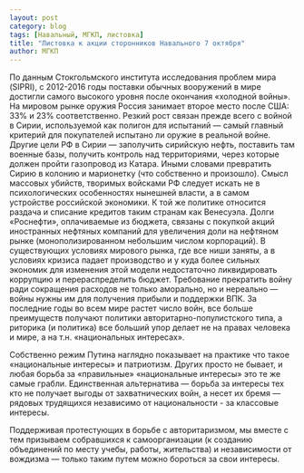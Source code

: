 ```yaml
---
layout: post 
category: blog
tags: [Навальный, МГКП, листовка]
title: "Листовка к акции сторонников Навального 7 октября"
author: МГКП
---
```


По данным Стокгольмского института исследования проблем мира (SIPRI), с 2012-2016 годы поставки обычных вооружений в мире достигли самого высокого уровня после окончания «холодной войны». На мировом рынке оружия Россия занимает второе место после США: 33% и 23% соответственно. Резкий рост связан прежде всего с войной в Сирии, используемой как полигон для испытаний — самый главный критерий для покупателей испытано ли оружие в реальной войне. Другие цели РФ в Сирии — заполучить сирийскую нефть, поставить там военные базы, получить контроль над территориями, через которые должен пройти газопровод из Катара. Иными словами превратить Сирию в колонию и марионетку (что собственно и произошло). Смысл массовых убийств, творимых войсками РФ следует искать не в психологических особенностях нынешней власти, а в самом устройстве российской экономики. К той же политике относится раздача и списание кредитов таким странам как Венесуэла. Долги «Роснефти», оплачиваемые из бюджета, связаны с покупкой акций иностранных нефтяных компаний для увеличения доли на нефтяном рынке (монополизированном небольшим числом корпораций). В существующих условиях мирового рынка, где все ниши заняты, а в условиях кризиса падает производство и у куда более сильных экономик для изменения этой модели недостаточно ликвидировать коррупцию и перераспределить бюджет. Требование прекратить войну ради сокращения расходов не только аморально, но и нереально — войны нужны им для получения прибыли и поддержки ВПК. За последние годы во всем мире растет число войн, все больше преимуществ получают политики авторитарно-популистского типа, а риторика (и политика) все больший упор делает не на правах человека и мире, а на т.н. «национальных интересах».

Собственно режим Путина наглядно показывает на практике что такое «национальные интересы» и патриотизм. Других просто не бывает, и любая борьба за «правильные» «национальные интересы» это те же самые грабли. Единственная альтернатива — борьба за интересы тех кто не получает выгоды от захватнических войн, а несет их бремя — рядовых трудящихся независимо от национальности - за классовые интересы.

Поддерживая протестующих в борьбе с авторитаризмом, мы вместе с тем призываем собравшихся к самоорганизации (к созданию объединений по месту учебы, работы, жительства) и независимости от вождизма — только таким путем можно бороться за свои интересы.